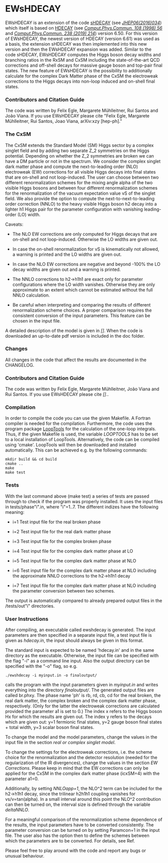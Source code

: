 # EWsHDECAY

EWsHDECAY is an extension of the code [sHDECAY][] (see *[JHEP06(2016)034]*) which itself is based on [HDECAY][] (see *[Comput.Phys.Commun. 108 (1998) 56]* and
*[Comput.Phys.Commun. 238 (2019) 214]*) version 6.50. For this version of EWsHDECAY, the newest version of HDECAY (version 6.61) was used as a basis, the extension sHDECAY was then implemented into this new version and then the EWsHDECAY expansion was added. Similar to the code sHDECAY, EWsHDECAY computes the Higgs boson decay widths and branching ratios in the RxSM and CxSM including the state-of-the-art QCD corrections and off-shell decays for massive gauge boson and top-pair final states. The new feature of EWsHDECAY is the possibility to additionally calculate for the complex Dark Matter phase of the CxSM the electroweak corrections to the Higgs decays into non-loop induced and on-shell final states.

### Contributors and Citation Guide
The code was written by Felix Egle, Margarete Mühlleitner, Rui Santos and João Viana. If you use EWsHDECAY please cite "Felix Egle, Margarete Mühlleitner, Rui Santos, Joao Viana, arXiv:xzy [hep-ph]."

### The CxSM

The CxSM extends the Standard Model (SM) Higgs sector by a complex singlet field and by adding two separate Z_2 symmetries on the Higgs potential. Depending on whether the Z_2 symmetries are broken we can have a DM particle or not in the spectrum. We consider the complex singlet dark matter phase and compute the next-to-leading order (NLO) electroweak (EW) corrections for all visible Higgs decays into final states that are on-shell and not loop-induced. The user can choose between two different renormalization schemes for the mixing angle alpha of the two visible Higgs bosons and between four different renormalization schemes for the renormalization of the vacuum expectation value vS of the singlet field. We also provide the option to compute the next-to-next-to-leading order correction (NNLO) to the heavy visible Higgs boson h2 decay into a lighter h1 Higgs pair for the parameter configuration with vanishing leading-order (LO) width.

Caveats:

- The NLO EW corrections are only computed for Higgs decays that are on-shell and not loop-induced. Otherwise the LO widths are given out.

- In case the on-shell renormalization for vS is kinematically not allowed, a warning is printed and the LO widths are given out.

- In case the NLO EW corrections are negative and beyond -100% the LO decay widths are given out and a warning is printed.

- The NNLO corrections to h2->h1h1 are exact only for parameter configurations where the LO width vanishes. Otherwise they are only approximate to an extent which cannot be estimated without the full NNLO calculation.

- Be careful when interpreting and comparing the results of different renormalization scheme choices. A proper comparison requires the consistent conversion of the input parameters. This feature can be chosen in the input file.

A detailed description of the model is given in *[]*. When the
code is downloaded an up-to-date pdf version is included in the doc
folder.

### Changes
All changes in the code that affect the results are documented in the CHANGELOG.


### Contributors and Citation Guide
The code was written by Felix Egle, Margarete Mühlleitner, João Viana and Rui Santos. If you use EWsHDECAY please cite *[]*..


### Compilation
In order to compile the code you can use the given Makefile. A Fortran compiler is needed for the compilation. Furthermore, the code uses the program package [LoopTools][] for the calculation of the one-loop integrals. Thus, if the given Makefile is used, the variable *LOOPTOOLS* has to be set to a local installation of LoopTools.
Alternatively, the code can be compiled using 'cmake'. LoopTools will then be downloaded and installed automatically. This can be achieved e.g. by the following commands:

    mkdir build && cd build
    cmake ..
    make
    make test

### Tests
With the last command above (make test) a series of tests are passed through to check if the program was properly installed. It uses the input files in tests/phase"i".in, where "i"=1..7. The different indizes have the following meaning:

- i=1 Test input file for the real broken phase

- i=2 Test input file for the real dark matter phase

- i=3 Test input file for the complex broken phase

- i=4 Test input file for the complex dark matter phase at LO

- i=5 Test input file for the complex dark matter phase at NLO

- i=6 Test input file for the complex dark matter phase at NLO including the approximate NNLO corrections to the h2->h1h1 decay

- i=7 Test input file for the complex dark matter phase at NLO including the parameter conversion between two schemes.

The output is automatically compared to already prepared output files in the /tests/out"i" directories.


### User Instructions
After compiling, an executable called ewshdecay is generated. The input parameters are then specified in a separate input file, a test input file is given as *hdecay.in*, the input should always be given in this format.

The standard input is expected to be named 'hdecay.in' and in the same directory as the executable. Otherwise, the input file can be specified with the flag "-i" as a command line input. Also the output directory can be specified with the "-o" flag, so e.g.

    ./ewshdecay -i myinput.in -o finaloutput/

calls the program with the input parameters given in *myinput.in* and writes everything into the directory *finaloutput/*. The generated output files are called br.phxy. The phase name 'ph' is rb, rd, cb, cd for the real broken, the real dark matter, the complex broken and the complex dark matter phase, respectively. (Only for the latter the electroweak corrections are calculated provided the parameter a1 is set to 0.) The index x refers to the Higgs boson Hx for which the results are given out. The index y refers to the decays which are given out: y=1 fermionic final states, y=2 gauge boson final states + total width, y=3 scalar boson final states.

To change the model and the model parameters, change the values in the input file in the section *real or complex singlet model*.

To change the settings for the electroweak corrections, i.e. the scheme choice for the renormalization and the detector resolution (needed for the regularization of the IR divergences), change the values in the section *EW Corrections*. Please keep in mind that the EW corrections can only be applied for the CxSM in the complex dark matter phase (icxSM=4) with the parameter a1=0.

Additionally, by setting *NNLOapp=1*, the NLO^2 term can be included for the h2->h1h1 decay, since the trilinear h2h1h1 coupling vanishes for vs/v=tan(alpha). In a small interval around this point the NLO^2 contribution can then be turned on, the interval size is defined through the variable *deltaNNLO*.

For a meaningful comparison of the renormalization scheme dependence of the results, the input parameters have to be converted consistently. The parameter conversion can be turned on by setting Paramcon=1 in the input file. The user also has the option then to define the schemes between which the parameters are to be converted. For details, see Ref.

Please feel free to play around with the code and report any bugs or unusual behaviour.


<!--LoopTools reference  -->
[LoopTools]: https://feynarts.de/looptools/

<!-- sHDECAY references -->
[sHDECAY]: https://www.itp.kit.edu/~maggie/sHDECAY/
[JHEP06(2016)034]: https://doi.org/10.1007/JHEP06(2016)034
<!-- HDECAY references -->
[HDECAY]:  http://tiger.web.psi.ch/proglist.html
[Comput.Phys.Commun. 108 (1998) 56]: https://doi.org/10.1016/S0010-4655(97)00123-9
[Comput.Phys.Commun. 238 (2019) 214]: https://doi.org/10.1016/j.cpc.2018.12.010
